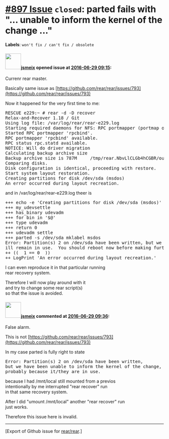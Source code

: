 [\#897 Issue](https://github.com/rear/rear/issues/897) `closed`: parted fails with "... unable to inform the kernel of the change ..."
======================================================================================================================================

**Labels**: `won't fix / can't fix / obsolete`

#### <img src="https://avatars.githubusercontent.com/u/1788608?u=925fc54e2ce01551392622446ece427f51e2f0ce&v=4" width="50">[jsmeix](https://github.com/jsmeix) opened issue at [2016-06-29 09:15](https://github.com/rear/rear/issues/897):

Currenr rear master.

Basically same issue as
[https://github.com/rear/rear/issues/793](https://github.com/rear/rear/issues/793)

Now it happened for the very first time to me:

<pre>
RESCUE e229:~ # rear -d -D recover
Relax-and-Recover 1.18 / Git
Using log file: /var/log/rear/rear-e229.log
Starting required daemons for NFS: RPC portmapper (portmap or rpcbind) and rpc.statd if available.
Started RPC portmapper 'rpcbind'.
RPC portmapper 'rpcbind' available.
RPC status rpc.statd available.
NOTICE: Will do driver migration
Calculating backup archive size
Backup archive size is 787M     /tmp/rear.NbvLlCLGb4hCGBR/outputfs/e229/backup.tar.gz (compressed)
Comparing disks.
Disk configuration is identical, proceeding with restore.
Start system layout restoration.
Creating partitions for disk /dev/sda (msdos)
An error occurred during layout recreation.
</pre>

and in /var/log/rear/rear-e229.log theer is

<pre>
+++ echo -e 'Creating partitions for disk /dev/sda (msdos)'
+++ my_udevsettle
+++ has_binary udevadm
+++ for bin in '$@'
+++ type udevadm
+++ return 0
+++ udevadm settle
+++ parted -s /dev/sda mklabel msdos
Error: Partition(s) 2 on /dev/sda have been written, but we have been unable to inform the kernel of the change, probably because it/they are in use.  As a result, the old partition(s) w
ill remain in use.  You should reboot now before making further changes.
++ ((  1 == 0  ))
++ LogPrint 'An error occurred during layout recreation.'
</pre>

I can even reproduce it in that particular running  
rear recovery system.

Therefore I will now play around with it  
and try to change some rear script(s)  
so that the issue is avoided.

#### <img src="https://avatars.githubusercontent.com/u/1788608?u=925fc54e2ce01551392622446ece427f51e2f0ce&v=4" width="50">[jsmeix](https://github.com/jsmeix) commented at [2016-06-29 09:36](https://github.com/rear/rear/issues/897#issuecomment-229307098):

False alarm.

This is not
[https://github.com/rear/rear/issues/793](https://github.com/rear/rear/issues/793)

In my case parted is fully right to state

<pre>
Error: Partition(s) 2 on /dev/sda have been written,
but we have been unable to inform the kernel of the change,
probably because it/they are in use.
</pre>

because I had /mnt/local still mounted from a previos  
intentionally by me interrupted "rear recover" run  
in that same recovery system.

After I did "umount /mnt/local" another "rear recover" run  
just works.

Therefore this issue here is invalid.

------------------------------------------------------------------------

\[Export of Github issue for
[rear/rear](https://github.com/rear/rear).\]
